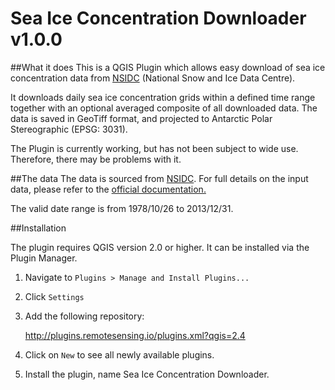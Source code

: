 Sea Ice Concentration Downloader v1.0.0
=======================================

##What it does
This is a QGIS Plugin which allows easy download of sea ice concentration data from [NSIDC](http://nsidc.org/data/seaice_index/) (National Snow and Ice Data Centre). 

It downloads daily sea ice concentration grids within a defined time range together with an optional averaged composite of all downloaded data. The data is saved in GeoTiff format, and projected to Antarctic Polar Stereographic (EPSG: 3031). 

The Plugin is currently working, but has not been subject to wide use. Therefore, there may be problems with it. 


##The data
The data is sourced from [NSIDC](http://nsidc.org/data/nsidc-0051). For full details on the input data, please refer to the [official documentation.](http://nsidc.org/data/docs/daac/nsidc0051_gsfc_seaice.gd.html) 

The valid date range is from 1978/10/26 to 2013/12/31.

##Installation

The plugin requires QGIS version 2.0 or higher. It can be installed via the Plugin Manager. 

1. Navigate to `Plugins > Manage and Install Plugins...`
2. Click `Settings`
3. Add the following repository:

    http://plugins.remotesensing.io/plugins.xml?qgis=2.4

4. Click on `New` to see all newly available plugins. 
5. Install the plugin, name Sea Ice Concentration Downloader.


